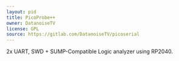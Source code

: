 ```yaml
---
layout: pid
title: PicoProbe++
owner: DatanoiseTV
license: GPL
source: https://gitlab.com/DatanoiseTV/picoserial
---
```


2x UART, SWD + SUMP-Compatible Logic analyzer using RP2040.
